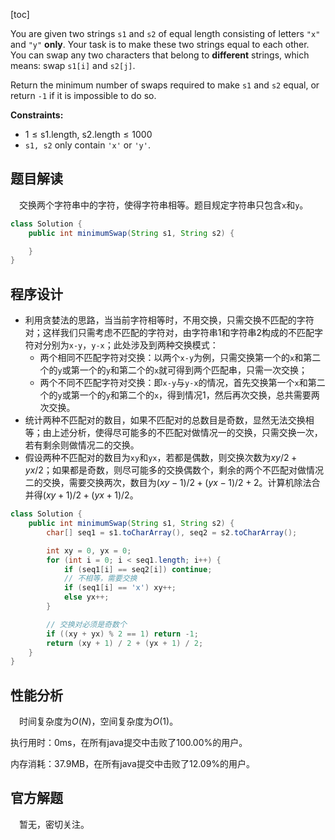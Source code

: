[toc]

You are given two strings `s1` and `s2` of equal length consisting of letters `"x"` and `"y"` **only**. Your task is to make these two strings equal to each other. You can swap any two characters that belong to **different** strings, which means: swap `s1[i]` and `s2[j]`.

Return the minimum number of swaps required to make `s1` and `s2` equal, or return `-1` if it is impossible to do so.



**Constraints:**

- $1 \le \text{s1.length, s2.length} \le 1000$
- `s1, s2` only contain `'x'` or `'y'`.



## 题目解读

&emsp;交换两个字符串中的字符，使得字符串相等。题目规定字符串只包含`x`和`y`。

```java
class Solution {
    public int minimumSwap(String s1, String s2) {

    }
}
```

## 程序设计

* 利用贪婪法的思路，当当前字符相等时，不用交换，只需交换不匹配的字符对；这样我们只需考虑不匹配的字符对，由字符串1和字符串2构成的不匹配字符对分别为`x-y`，`y-x`；此处涉及到两种交换模式：
  * 两个相同不匹配字符对交换：以两个`x-y`为例，只需交换第一个的`x`和第二个的`y`或第一个的`y`和第二个的`x`就可得到两个匹配串，只需一次交换；
  * 两个不同不匹配字符对交换：即`x-y`与`y-x`的情况，首先交换第一个`x`和第二个的`y`或第一个的`y`和第二个的`x`，得到情况1，然后再次交换，总共需要两次交换。
* 统计两种不匹配对的数目，如果不匹配对的总数目是奇数，显然无法交换相等；由上述分析，使得尽可能多的不匹配对做情况一的交换，只需交换一次，若有剩余则做情况二的交换。
* 假设两种不匹配对的数目为`xy`和`yx`，若都是偶数，则交换次数为$xy / 2 + yx / 2$；如果都是奇数，则尽可能多的交换偶数个，剩余的两个不匹配对做情况二的交换，需要交换两次，数目为$(xy - 1)/2 + (yx - 1)/2 + 2$。计算机除法合并得$(xy + 1)/2 + (yx + 1)/2$。

```java
class Solution {
    public int minimumSwap(String s1, String s2) {
        char[] seq1 = s1.toCharArray(), seq2 = s2.toCharArray();

        int xy = 0, yx = 0;
        for (int i = 0; i < seq1.length; i++) {
            if (seq1[i] == seq2[i]) continue;
            // 不相等，需要交换
            if (seq1[i] == 'x') xy++;
            else yx++;
        }

        // 交换对必须是奇数个
        if ((xy + yx) % 2 == 1) return -1;
        return (xy + 1) / 2 + (yx + 1) / 2;
    }
}
```

## 性能分析

&emsp;时间复杂度为$O(N)$，空间复杂度为$O(1)$。

执行用时：0ms，在所有java提交中击败了100.00%的用户。

内存消耗：37.9MB，在所有java提交中击败了12.09%的用户。

## 官方解题

&emsp;暂无，密切关注。